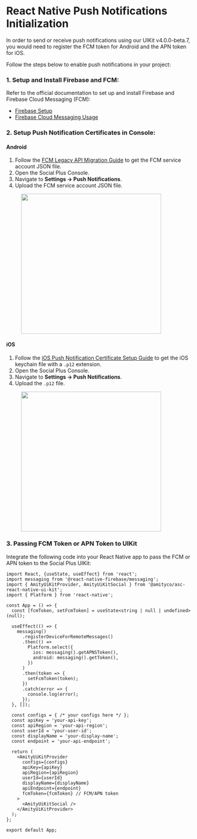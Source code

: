 # React Native Push Notifications Initialization

In order to send or receive push notifications using our UIKit v4.0.0-beta.7, you would need to register the FCM token for Android and the APN token for iOS.&#x20;

Follow the steps below to enable push notifications in your project:

### **1. Setup and Install Firebase and FCM:**

Refer to the official documentation to set up and install Firebase and Firebase Cloud Messaging (FCM):

* [Firebase Setup](https://rnfirebase.io/)
* [Firebase Cloud Messaging Usage](https://rnfirebase.io/messaging/usage)

### **2. Setup Push Notification Certificates in Console**:

#### **Android**

1. Follow the [FCM Legacy API Migration Guide](https://docs.amity.co/developers/migration-guides/fcm-legacy-api-migration-guide) to get the FCM service account JSON file.
2. Open the Social Plus Console.
3. Navigate to **Settings → Push Notifications**.
4. Upload the FCM service account JSON file.

<div align="left">

<figure><img src="https://docs.amity.co/~gitbook/image?url=https%3A%2F%2F2352509137-files.gitbook.io%2F%7E%2Ffiles%2Fv0%2Fb%2Fgitbook-x-prod.appspot.com%2Fo%2Fspaces%252F-MX0mOAVWkotGme0iRzu%252Fuploads%252FyQx9uOJgaMZX0x56hHEd%252FScreenshot%25202567-06-10%2520at%252009.43.29.png%3Falt%3Dmedia%26token%3D76e2a909-cfea-430c-bf47-71639c4ee16c&#x26;width=300&#x26;dpr=4&#x26;quality=100&#x26;sign=26c549f&#x26;sv=1" alt="" width="375"><figcaption></figcaption></figure>

</div>

#### **iOS**

1. Follow the [iOS Push Notification Certificate Setup Guide](https://docs.amity.co/amity-sdk/core-concepts/push-notifications/ios-push-notification-certificate-setup) to get the iOS keychain file with a `.p12` extension.
2. Open the Social Plus Console.
3. Navigate to **Settings → Push Notifications**.
4. Upload the `.p12` file.

<div align="left">

<figure><img src="https://docs.amity.co/~gitbook/image?url=https%3A%2F%2F2352509137-files.gitbook.io%2F%7E%2Ffiles%2Fv0%2Fb%2Fgitbook-x-prod.appspot.com%2Fo%2Fspaces%252F-MX0mOAVWkotGme0iRzu%252Fuploads%252FwLgHn5gldylHoWkyxKqZ%252FScreenshot%25202567-06-10%2520at%252010.08.40.png%3Falt%3Dmedia%26token%3De302837e-a6d6-433a-a191-fe1038fa9cd2&#x26;width=300&#x26;dpr=4&#x26;quality=100&#x26;sign=2f4752fd&#x26;sv=1" alt="" width="375"><figcaption></figcaption></figure>

</div>

### 3. Passing FCM Token or APN Token to UIKit

Integrate the following code into your React Native app to pass the FCM or APN token to the Social Plus UIKit:

```tsx
import React, {useState, useEffect} from 'react';
import messaging from '@react-native-firebase/messaging';
import { AmityUiKitProvider, AmityUiKitSocial } from '@amityco/asc-react-native-ui-kit';
import { Platform } from 'react-native';

const App = () => {
  const [fcmToken, setFcmToken] = useState<string | null | undefined>(null);

  useEffect(() => {
    messaging()
      .registerDeviceForRemoteMessages()
      .then(() => 
        Platform.select({
          ios: messaging().getAPNSToken(),
          android: messaging().getToken(),
        })
      )
      .then(token => {
        setFcmToken(token);
      })
      .catch(error => {
        console.log(error);
      });
  }, []);

  const configs = { /* your configs here */ };
  const apiKey = 'your-api-key';
  const apiRegion = 'your-api-region';
  const userId = 'your-user-id';
  const displayName = 'your-display-name';
  const endpoint = 'your-api-endpoint';

  return (
    <AmityUiKitProvider
      configs={configs}
      apiKey={apiKey}
      apiRegion={apiRegion}
      userId={userId}
      displayName={displayName}
      apiEndpoint={endpoint}
      fcmToken={fcmToken} // FCM/APN token
    >
      <AmityUiKitSocial />
    </AmityUiKitProvider>
  );
};

export default App;

```

